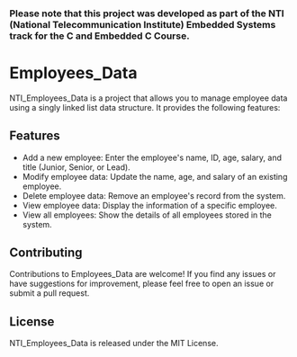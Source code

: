 ### Please note that this project was developed as part of the NTI (National Telecommunication Institute) Embedded Systems track for the C and Embedded C Course.

# Employees_Data

NTI_Employees_Data is a project that allows you to manage employee data using a singly linked list data structure. It provides the following features:

## Features
- Add a new employee: Enter the employee's name, ID, age, salary, and title (Junior, Senior, or Lead).
- Modify employee data: Update the name, age, and salary of an existing employee.
- Delete employee data: Remove an employee's record from the system.
- View employee data: Display the information of a specific employee.
- View all employees: Show the details of all employees stored in the system.

## Contributing
Contributions to Employees_Data are welcome! If you find any issues or have suggestions for improvement, please feel free to open an issue or submit a pull request.

## License
NTI_Employees_Data is released under the MIT License.

